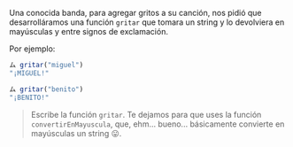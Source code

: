 Una conocida banda, para agregar gritos a su canción, nos pidió que desarrolláramos una función `gritar` que tomara un string y lo devolviera en mayúsculas y entre signos de exclamación.

Por ejemplo:

```javascript
ム gritar("miguel")
"¡MIGUEL!"

ム gritar("benito")
"¡BENITO!"
```

> Escribe la función `gritar`. Te dejamos para que uses la función `convertirEnMayuscula`, que, ehm... bueno... básicamente convierte en mayúsculas un string :stuck_out_tongue:.

